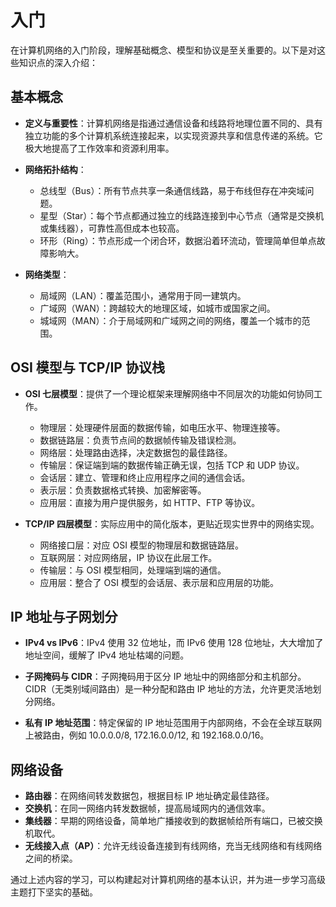 # 入门

在计算机网络的入门阶段，理解基础概念、模型和协议是至关重要的。以下是对这些知识点的深入介绍：

## 基本概念

- **定义与重要性**：计算机网络是指通过通信设备和线路将地理位置不同的、具有独立功能的多个计算机系统连接起来，以实现资源共享和信息传递的系统。它极大地提高了工作效率和资源利用率。
- **网络拓扑结构**：

  - 总线型（Bus）：所有节点共享一条通信线路，易于布线但存在冲突域问题。
  - 星型（Star）：每个节点都通过独立的线路连接到中心节点（通常是交换机或集线器），可靠性高但成本也较高。
  - 环形（Ring）：节点形成一个闭合环，数据沿着环流动，管理简单但单点故障影响大。

- **网络类型**：
  - 局域网（LAN）：覆盖范围小，通常用于同一建筑内。
  - 广域网（WAN）：跨越较大的地理区域，如城市或国家之间。
  - 城域网（MAN）：介于局域网和广域网之间的网络，覆盖一个城市的范围。

## OSI 模型与 TCP/IP 协议栈

- **OSI 七层模型**：提供了一个理论框架来理解网络中不同层次的功能如何协同工作。

  - 物理层：处理硬件层面的数据传输，如电压水平、物理连接等。
  - 数据链路层：负责节点间的数据帧传输及错误检测。
  - 网络层：处理路由选择，决定数据包的最佳路径。
  - 传输层：保证端到端的数据传输正确无误，包括 TCP 和 UDP 协议。
  - 会话层：建立、管理和终止应用程序之间的通信会话。
  - 表示层：负责数据格式转换、加密解密等。
  - 应用层：直接为用户提供服务，如 HTTP、FTP 等协议。

- **TCP/IP 四层模型**：实际应用中的简化版本，更贴近现实世界中的网络实现。
  - 网络接口层：对应 OSI 模型的物理层和数据链路层。
  - 互联网层：对应网络层，IP 协议在此层工作。
  - 传输层：与 OSI 模型相同，处理端到端的通信。
  - 应用层：整合了 OSI 模型的会话层、表示层和应用层的功能。

## IP 地址与子网划分

- **IPv4 vs IPv6**：IPv4 使用 32 位地址，而 IPv6 使用 128 位地址，大大增加了地址空间，缓解了 IPv4 地址枯竭的问题。
- **子网掩码与 CIDR**：子网掩码用于区分 IP 地址中的网络部分和主机部分。CIDR（无类别域间路由）是一种分配和路由 IP 地址的方法，允许更灵活地划分网络。

- **私有 IP 地址范围**：特定保留的 IP 地址范围用于内部网络，不会在全球互联网上被路由，例如 10.0.0.0/8, 172.16.0.0/12, 和 192.168.0.0/16。

## 网络设备

- **路由器**：在网络间转发数据包，根据目标 IP 地址确定最佳路径。
- **交换机**：在同一网络内转发数据帧，提高局域网内的通信效率。
- **集线器**：早期的网络设备，简单地广播接收到的数据帧给所有端口，已被交换机取代。
- **无线接入点（AP）**：允许无线设备连接到有线网络，充当无线网络和有线网络之间的桥梁。

通过上述内容的学习，可以构建起对计算机网络的基本认识，并为进一步学习高级主题打下坚实的基础。
